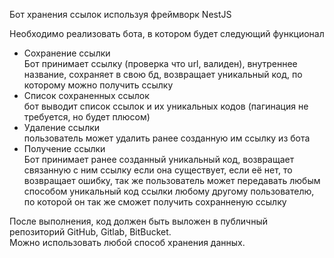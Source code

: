 Бот хранения ссылок используя фреймворк NestJS       
       
Необходимо реализовать бота, в котором будет следующий функционал       
       
- Сохранение ссылки       
Бот принимает ссылку (проверка что url, валиден), внутреннее название, сохраняет в свою бд, возвращает уникальный код, по которому можно получить ссылку       
- Список сохраненных ссылок       
бот выводит список ссылок и их уникальных кодов (пагинация не требуется, но будет плюсом)       
- Удаление ссылки       
пользователь может удалить ранее созданную им ссылку из бота       
- Получение ссылки       
Бот принимает ранее созданный уникальный код, возвращает связанную с ним ссылку если она существует, если её нет, то возвращает ошибку, так же пользователь может передавать любым способом уникальный код ссылки любому другому пользователю, по которой он так же сможет получить сохранненую ссылку       
       
После выполнения, код должен быть выложен в публичный репозиторий GitHub, Gitlab, BitBucket.       
Можно использовать любой способ хранения данных.